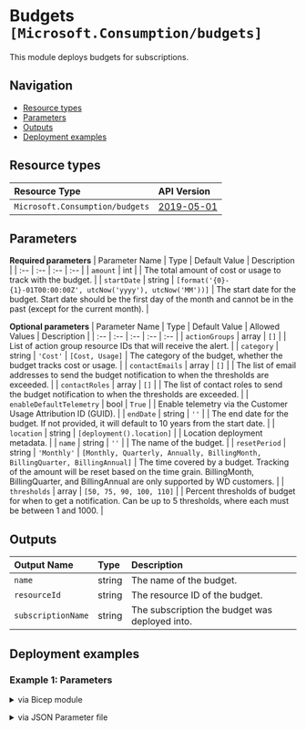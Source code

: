 # Budgets `[Microsoft.Consumption/budgets]`

This module deploys budgets for subscriptions.

## Navigation

- [Resource types](#Resource-types)
- [Parameters](#Parameters)
- [Outputs](#Outputs)
- [Deployment examples](#Deployment-examples)

## Resource types

| Resource Type | API Version |
| :-- | :-- |
| `Microsoft.Consumption/budgets` | [2019-05-01](https://docs.microsoft.com/en-us/azure/templates/Microsoft.Consumption/2019-05-01/budgets) |

## Parameters

**Required parameters**
| Parameter Name | Type | Default Value | Description |
| :-- | :-- | :-- | :-- |
| `amount` | int |  | The total amount of cost or usage to track with the budget. |
| `startDate` | string | `[format('{0}-{1}-01T00:00:00Z', utcNow('yyyy'), utcNow('MM'))]` | The start date for the budget. Start date should be the first day of the month and cannot be in the past (except for the current month). |

**Optional parameters**
| Parameter Name | Type | Default Value | Allowed Values | Description |
| :-- | :-- | :-- | :-- | :-- |
| `actionGroups` | array | `[]` |  | List of action group resource IDs that will receive the alert. |
| `category` | string | `'Cost'` | `[Cost, Usage]` | The category of the budget, whether the budget tracks cost or usage. |
| `contactEmails` | array | `[]` |  | The list of email addresses to send the budget notification to when the thresholds are exceeded. |
| `contactRoles` | array | `[]` |  | The list of contact roles to send the budget notification to when the thresholds are exceeded. |
| `enableDefaultTelemetry` | bool | `True` |  | Enable telemetry via the Customer Usage Attribution ID (GUID). |
| `endDate` | string | `''` |  | The end date for the budget. If not provided, it will default to 10 years from the start date. |
| `location` | string | `[deployment().location]` |  | Location deployment metadata. |
| `name` | string | `''` |  | The name of the budget. |
| `resetPeriod` | string | `'Monthly'` | `[Monthly, Quarterly, Annually, BillingMonth, BillingQuarter, BillingAnnual]` | The time covered by a budget. Tracking of the amount will be reset based on the time grain. BillingMonth, BillingQuarter, and BillingAnnual are only supported by WD customers. |
| `thresholds` | array | `[50, 75, 90, 100, 110]` |  | Percent thresholds of budget for when to get a notification. Can be up to 5 thresholds, where each must be between 1 and 1000. |


## Outputs

| Output Name | Type | Description |
| :-- | :-- | :-- |
| `name` | string | The name of the budget. |
| `resourceId` | string | The resource ID of the budget. |
| `subscriptionName` | string | The subscription the budget was deployed into. |

## Deployment examples

<h3>Example 1: Parameters</h3>

<details>

<summary>via Bicep module</summary>

```bicep
module budgets './Microsoft.Consumption/budgets/deploy.bicep' = {
  name: '${uniqueString(deployment().name)}-budgets'
  params: {
    amount: 500
    contactEmails: [
      'dummy@contoso.com'
    ]
    thresholds: [
      50
      75
      90
      100
      110
    ]
  }
}
```

</details>
<p>

<details>

<summary>via JSON Parameter file</summary>

```json
{
  "$schema": "https://schema.management.azure.com/schemas/2019-04-01/deploymentParameters.json#",
  "contentVersion": "1.0.0.0",
  "parameters": {
    "amount": {
      "value": 500
    },
    "contactEmails": {
      "value": [
        "dummy@contoso.com"
      ]
    },
    "thresholds": {
      "value": [
        50,
        75,
        90,
        100,
        110
      ]
    }
  }
}
```

</details>
<p>
